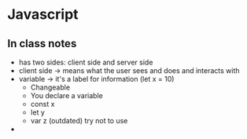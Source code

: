 # Javascript 
## In class notes
  - has two sides: client side and server side
  - client side -> means what the user sees and does and interacts with
  - variable -> it's a label for information (let x = 10)
      - Changeable
      - You declare a variable 
      - const x
      - let y
      - var z (outdated) try not to use
   - 
